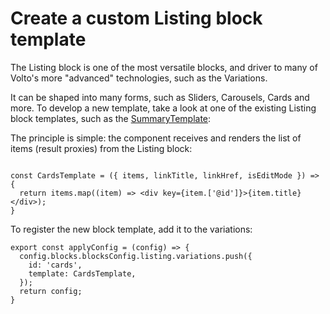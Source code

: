 # Create a custom Listing block template

The Listing block is one of the most versatile blocks, and driver to many of
Volto's more "advanced" technologies, such as the Variations.

It can be shaped into many forms, such as Sliders, Carousels, Cards and more.
To develop a new template, take a look at one of the existing Listing block
templates, such as the
[SummaryTemplate](https://github.com/plone/volto/blob/43ea1b68e643c53065a6fb5f613cbeb5008b0389/src/components/manage/Blocks/Listing/SummaryTemplate.jsx):

The principle is simple: the component receives and renders the list of items
(result proxies) from the Listing block:
```

const CardsTemplate = ({ items, linkTitle, linkHref, isEditMode }) => {
  return items.map((item) => <div key={item.['@id']}>{item.title}</div>);
}
```

To register the new block template, add it to the variations:

```
export const applyConfig = (config) => {
  config.blocks.blocksConfig.listing.variations.push({
    id: 'cards',
    template: CardsTemplate,
  });
  return config;
}
```
